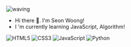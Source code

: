 ![waving](https://capsule-render.vercel.app/api?type=waving&height=200&text=wooong96&fontAlign=80&fontAlignY=40&color=gradient&animation=twinkling)


- Hi there 👋. I'm Seon Woong!
- I 'm currently learning JavaScript, Algorithm!



<img alt="HTML5" src="https://img.shields.io/badge/html5-%23E34F26.svg?style=for-the-badge&logo=html5&logoColor=white"/>
<img alt="CSS3" src="https://img.shields.io/badge/css3-%231572B6.svg?style=for-the-badge&logo=css3&logoColor=white"/>
<img alt="JavaScript" src="https://img.shields.io/badge/javascript-%23323330.svg?style=for-the-badge&logo=javascript&logoColor=%23F7DF1E"/>
<img alt="Python" src="https://img.shields.io/badge/python-%2314354C.svg?style=for-the-badge&logo=python&logoColor=white"/>

